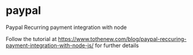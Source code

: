 # paypal
Paypal Recurring payment integration with node

Follow the tutorial at https://www.tothenew.com/blog/paypal-reccuring-payment-integration-with-node-js/ for further details

